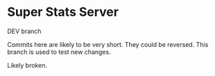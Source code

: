 # Super Stats Server

DEV branch

Commits here are likely to be very short. They could be reversed. This branch is used to test new changes.

Likely broken.